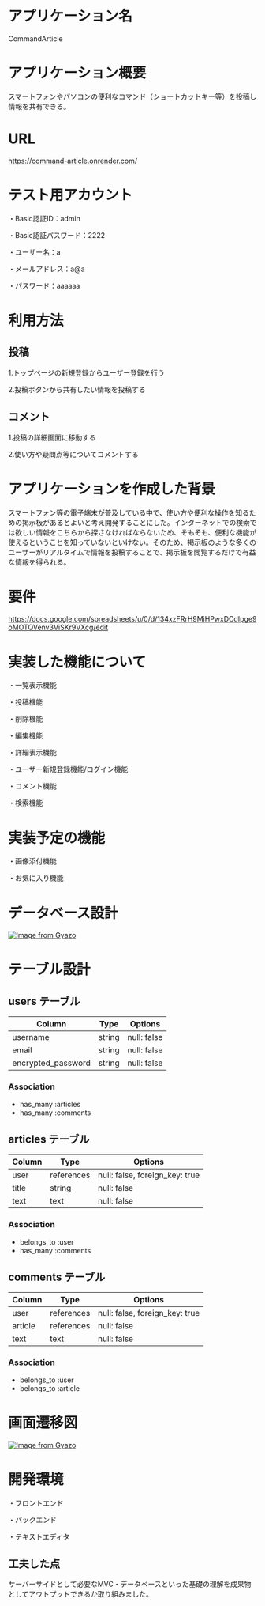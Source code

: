 # アプリケーション名

CommandArticle

# アプリケーション概要

スマートフォンやパソコンの便利なコマンド（ショートカットキー等）を投稿し情報を共有できる。

# URL

https://command-article.onrender.com/

# テスト用アカウント

・Basic認証ID：admin

・Basic認証パスワード：2222
  
・ユーザー名：a

・メールアドレス：a@a

・パスワード：aaaaaa

# 利用方法

## 投稿

1.トップページの新規登録からユーザー登録を行う

2.投稿ボタンから共有したい情報を投稿する

## コメント

1.投稿の詳細画面に移動する

2.使い方や疑問点等についてコメントする

# アプリケーションを作成した背景

スマートフォン等の電子端末が普及している中で、使い方や便利な操作を知るための掲示板があるとよいと考え開発することにした。インターネットでの検索では欲しい情報をこちらから探さなければならないため、そもそも、便利な機能が使えるということを知っていないといけない。そのため、掲示板のような多くのユーザーがリアルタイムで情報を投稿することで、掲示板を閲覧するだけで有益な情報を得られる。

# 要件

https://docs.google.com/spreadsheets/u/0/d/134xzFRrH9MiHPwxDCdIpge9oMOTQVenv3ViSKr9VXcg/edit

# 実装した機能について

・一覧表示機能

・投稿機能

・削除機能

・編集機能

・詳細表示機能

・ユーザー新規登録機能/ログイン機能

・コメント機能

・検索機能

# 実装予定の機能

・画像添付機能

・お気に入り機能

# データベース設計

[![Image from Gyazo](https://i.gyazo.com/4e507f3097ec9d57035ee65cc4b7d431.png)](https://gyazo.com/4e507f3097ec9d57035ee65cc4b7d431)

# テーブル設計

## users テーブル

| Column             | Type   | Options                   |
| ------------------ | ------ | ------------------------- |
| username           | string | null: false               |
| email              | string | null: false               |
| encrypted_password | string | null: false               |

### Association

- has_many :articles
- has_many :comments

## articles テーブル

| Column      | Type       | Options                        |
| ----------- | ---------- | ------------------------------ |
| user        | references | null: false, foreign_key: true |
| title       | string     | null: false                    |
| text        | text       | null: false                    |

### Association

- belongs_to :user
- has_many   :comments

## comments テーブル

| Column      | Type       | Options                        |
| ----------- | ---------- | ------------------------------ |
| user        | references | null: false, foreign_key: true |
| article     | references | null: false                    |
| text        | text       | null: false                    |

### Association

- belongs_to :user
- belongs_to :article

# 画面遷移図

[![Image from Gyazo](https://i.gyazo.com/00fae1f14642480e8c77f0102bc212c1.png)](https://gyazo.com/00fae1f14642480e8c77f0102bc212c1)

# 開発環境

・フロントエンド

・バックエンド

・テキストエディタ

## 工夫した点

サーバーサイドとして必要なMVC・データベースといった基礎の理解を成果物としてアウトプットできるか取り組みました。